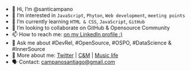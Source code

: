 - 👋 Hi, I’m @santicampano
- 👀 I’m interested in <code>JavaScript</code>, <code>Phyton</code>, <code>Web development</code>, <code>meeting points</code>
- 🌱 I’m currently learning <code>HTML & CSS</code>, <code>JavaScript</code>, <code>GitHub</code>
- 💞️ I’m looking to collaborate on GitHub & Opensource Community
- 📫 How to reach me: <a href="https://www.linkedin.com/in/santiagocampano/">on my LinkedIn profile :)<a/>
- 💬 Ask me about #DevRel, #OpenSource, #OSPO, #DataScience & #InnerSource
- 📢 More about me: <a href="https://twitter.com/Santi_Campano">Twitter<a/> | 
  <a href="https://www.cymasociados.es/our-story/">C&M<a/> | <a href="https://www.treintaalrojo.com">Music life<a/>
- 🗣️ Contact: campanosantiago@gmail.com
<!---
santicampano/santicampano is a ✨ special ✨ repository because its `README.md` (this file) appears on your GitHub profile.
You can click the Preview link to take a look at your changes.
--->
